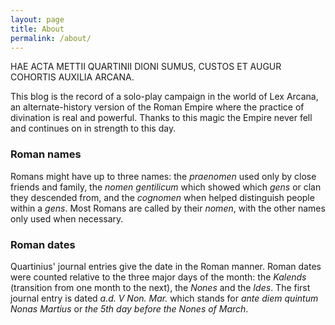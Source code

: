 ```yaml
---
layout: page
title: About
permalink: /about/
---
```


HAE ACTA METTII QUARTINII DIONI SUMUS, CUSTOS ET AUGUR COHORTIS AUXILIA ARCANA.

This blog is the record of a solo-play campaign in the world of Lex Arcana,
an alternate-history version of the Roman Empire where the practice of divination
is real and powerful. Thanks to this magic the Empire never fell and continues
on in strength to this day.

### Roman names

Romans might have up to three names: the _praenomen_ used only by close friends
and family, the _nomen gentilicum_ which showed which _gens_ or clan they
descended from, and the _cognomen_ when helped distinguish people within a _gens_.
Most Romans are called by their _nomen_, with the other names only used when
necessary.

### Roman dates

Quartinius' journal entries give the date in the Roman manner. Roman dates were
counted relative to the three major days of the month: the _Kalends_ (transition from
one month to the next), the _Nones_ and the _Ides_. The first journal entry
is dated _a.d. V Non. Mar._ which stands for _ante diem quintum Nonas Martius_ or
_the 5th day before the Nones of March_.

<!-- 
This is the base Jekyll theme. You can find out more info about customizing your Jekyll theme, as well as basic Jekyll usage documentation at [jekyllrb.com](https://jekyllrb.com/)

You can find the source code for Minima at GitHub:
[jekyll][jekyll-organization] /
[minima](https://github.com/jekyll/minima)

You can find the source code for Jekyll at GitHub:
[jekyll][jekyll-organization] /
[jekyll](https://github.com/jekyll/jekyll)

[jekyll-organization]: https://github.com/jekyll 
-->
